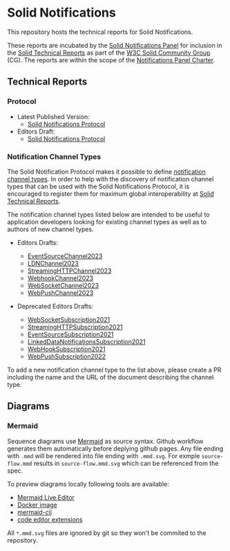 # Solid Notifications

This repository hosts the technical reports for Solid Notifications.

These reports are incubated by the [Solid Notifications Panel](https://github.com/solid/notifications-panel) for inclusion in the [Solid Technical Reports](https://solidproject.org/TR/) as part of the [W3C Solid Community Group](https://www.w3.org/groups/cg/solid) (CG). The reports are within the scope of the [Notifications Panel Charter](https://github.com/solid/process/blob/main/notifications-panel-charter.md).

## Technical Reports

### Protocol
* Latest Published Version:
  * [Solid Notifications Protocol](https://solidproject.org/TR/notifications-protocol)
* Editors Draft:
  * [Solid Notifications Protocol](https://solid.github.io/notifications/protocol)

### Notification Channel Types

The Solid Notification Protocol makes it possible to define [notification channel types](https://solid.github.io/notifications/protocol#notification-channel-types). In order to help with the discovery of notification channel types that can be used with the Solid Notifications Protocol, it is encouraged to register them for maximum global interoperability at [Solid Technical Reports](https://solidproject.org/TR/#notification-channel-type-registry).

The notification channel types listed below are intended to be useful to application developers looking for existing
channel types as well as to authors of new channel types.

* Editors Drafts:
  * [EventSourceChannel2023](https://solid.github.io/notifications/eventsource-channel-2023)
  * [LDNChannel2023](https://solid.github.io/notifications/ldn-channel-2023)
  * [StreamingHTTPChannel2023](https://solid.github.io/notifications/streaming-http-channel-2023)
  * [WebhookChannel2023](https://solid.github.io/notifications/webhook-channel-2023)
  * [WebSocketChannel2023](https://solid.github.io/notifications/websocket-channel-2023)
  * [WebPushChannel2023](https://solid.github.io/notifications/webpush-channel-2023)

* Deprecated Editors Drafts:
  * [WebSocketSubscription2021](https://solid.github.io/notifications/websocket-subscription-2021)
  * [StreamingHTTPSubscription2021](https://solid.github.io/notifications/streaming-http-subscription-2021)
  * [EventSourceSubscription2021](https://solid.github.io/notifications/eventsource-subscription-2021)
  * [LinkedDataNotificationsSubscription2021](https://solid.github.io/notifications/linkeddatanotifications-subscription-2021)
  * [WebHookSubscription2021](https://github.com/solid/notifications/blob/main/webhook-subscription-2021.md)
  * [WebPushSubscription2022](https://solid.github.io/notifications/webpush-subscription-2022)

To add a new notification channel type to the list above, please create a PR including the name and the URL of the document describing the channel type.



## Diagrams

### Mermaid

Sequence diagrams use [Mermaid](https://mermaid-js.github.io/mermaid/) as source syntax.
Github workflow generates them automatically before deplying github pages.
Any file ending with `.mmd` will be rendered into file ending with `.mmd.svg`.
For exmple `source-flow.mmd` results in `source-flow.mmd.svg` which can be referenced from the spec.

To preview diagrams locally following tools are available:

* [Mermaid Live Editor](https://mermaid-js.github.io/mermaid-live-editor/)
* [Docker image](https://hub.docker.com/r/matthewfeickert/mermaid-cli)
* [mermaid-cli](https://www.npmjs.com/package/@mermaid-js/mermaid-cli)
* [code editor extensions](https://github.com/mermaid-js/mermaid/blob/develop/docs/integrations.md#editor-plugins)

All `*.mmd.svg` files are ignored by git so they won't be commited to the repository.
